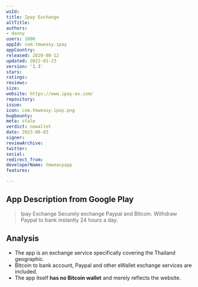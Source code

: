 ```yaml
---
wsId: 
title: Ipay Exchange
altTitle: 
authors:
- danny 
users: 1000
appId: com.tmweasy.ipay
appCountry: 
released: 2020-08-12
updated: 2022-01-23
version: '1.3'
stars: 
ratings: 
reviews: 
size: 
website: https://www.ipay-ex.com/
repository: 
issue: 
icon: com.tmweasy.ipay.png
bugbounty: 
meta: stale
verdict: nowallet
date: 2023-06-03
signer: 
reviewArchive: 
twitter: 
social: 
redirect_from: 
developerName: tmweasyapp
features: 

---
```


## App Description from Google Play

> Ipay Exchange Securely exchange Paypal and Bitcoin. Withdraw Paypal to bank instantly 24 hours a day. 

## Analysis 

- The app is an exchange service specifically covering the Thailand geographic. 
- Bitcoin to bank account, Paypal and other eWallet exchange services are included. 
- The app itself **has no Bitcoin wallet** and merely reflects the website.